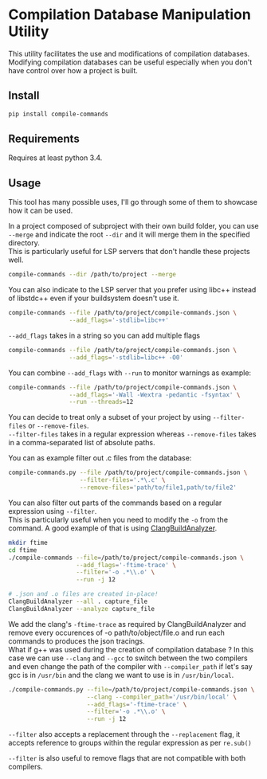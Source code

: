 # Compilation Database Manipulation Utility

This utility facilitates the use and modifications of compilation databases. \
Modifying compilation databases can be useful especially when you don't have control over how a project is built.

## Install

```bash
pip install compile-commands
```

## Requirements

Requires at least python 3.4. 

## Usage

This tool has many possible uses, I'll go through some of them to showcase how it can be used.

In a project composed of subproject with their own build folder, you can use `--merge` and indicate the root `--dir` and it will merge them in the specified directory.\
This is particularly useful for LSP servers that don't handle these projects well.

```bash
compile-commands --dir /path/to/project --merge
```

You can also indicate to the LSP server that you prefer using libc++ instead of libstdc++ even if your buildsystem doesn't use it.

```bash
compile-commands --file /path/to/project/compile-commands.json \
                 --add_flags='-stdlib=libc++'
```

`--add_flags` takes in a string so you can add multiple flags

```bash
compile-commands --file /path/to/project/compile-commands.json \
                 --add_flags='-stdlib=libc++ -O0'
```

You can combine `--add_flags` with `--run` to monitor warnings as example:

```bash
compile-commands --file /path/to/project/compile-commands.json \
                 --add_flags='-Wall -Wextra -pedantic -fsyntax' \
                 --run --threads=12
```

You can decide to treat only a subset of your project by using `--filter-files` or `--remove-files`.\
`--filter-files` takes in a regular expression whereas `--remove-files` takes in a comma-separated list of absolute paths.

You can as example filter out .c files from the database:
```bash 
compile-commands.py --file /path/to/project/compile-commands.json \
                    --filter-files='.*\.c' \
                    --remove-files='path/to/file1,path/to/file2'
```

You can also filter out parts of the commands based on a regular expression using `--filter`. \
This is particularly useful when you need to modify the `-o` from the command. 
A good example of that is using [ClangBuildAnalyzer](https://github.com/aras-p/ClangBuildAnalyzer). 

```bash
mkdir ftime
cd ftime
./compile-commands --file=/path/to/project/compile-commands.json \
                   --add_flags='-ftime-trace' \
                   --filter='-o .*\\.o' \
                   --run -j 12

# .json and .o files are created in-place!
ClangBuildAnalyzer --all . capture_file
ClangBuildAnalyzer --analyze capture_file
```

We add the clang's `-ftime-trace` as required by ClangBuildAnalyzer and remove every occurences of -o path/to/object/file.o and run each commands to produces the json tracings.\
What if g++ was used during the creation of compilation database ? In this case we can use `--clang` and `--gcc` to switch between the two compilers and even change the path of the compiler with `--compiler_path` if let's say gcc is in `/usr/bin` and the clang we want to use is in `/usr/bin/local`.

```bash
./compile-commands.py --file=/path/to/project/compile-commands.json \
                      --clang --compiler_path='/usr/bin/local' \
                      --add_flags='-ftime-trace' \
                      --filter='-o .*\\.o' \
                      --run -j 12 
```

`--filter` also accepts a replacement through the `--replacement` flag, it accepts reference to groups within the regular expression as per `re.sub()`

`--filter` is also useful to remove flags that are not compatible with both compilers.



